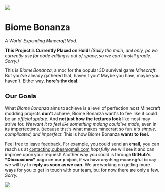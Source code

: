 ![](https://github.com/CyoNearYou/file-storage/blob/extra/minecraft_title_all.png?raw=true)
# Biome Bonanza
*A World-Expanding Minecraft Mod.*

**This Project is Currently Placed on Hold!** *(Sadly the main, and only, pc we currently use for code editing is out of space, so we can't install gradle. Sorry.)*

This is *Biome Bonanza*, a mod for the popular 3D survival game *Minecraft*. But you've already gathered that, haven't you? Maybe you have, maybe you haven't. Either way, **here's the deal.**

## Our Goals

What *Biome Bonanza* aims to achieve is a level of perfection most Minecraft modding projects **don't** achieve, Biome Bonanza want's to feel like it could be an *official update*. And **not just how the textures look** like most may strive for. *We want it to feel like something mojang could've made*, even in its imperfections. Because that's what makes minecraft so fun. *It's simple, complicated, and imperfect.* This is how Biome Bonanza **wants to feel.**

Feel free to leave feedback. For example, you could send an **email,** you can reach us at contacting.cubes@gmail.com *hopefully* we will see it and can improve upon your request! Another way you could is through **GitHub's "Discussions"** page on our project, if we have anything meaningful to say we will try to **reply as soon as we can.** We are working on getting more ways for you to get in touch with our team, but for now there are only a few. *Sorry.*

![](https://github.com/CyoNearYou/file-storage/blob/main/file%20(5).png?raw=true)
